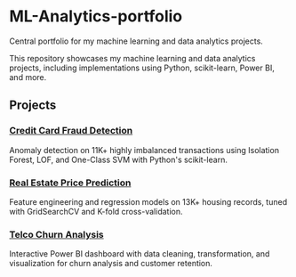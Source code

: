 # ML-Analytics-portfolio
Central portfolio for my machine learning and data analytics projects.

This repository showcases my machine learning and data analytics projects, including implementations using Python, scikit-learn, Power BI, and more.

## Projects

### [Credit Card Fraud Detection](https://github.com/tshivangi22/credit-card-fraud-detection)
Anomaly detection on 11K+ highly imbalanced transactions using Isolation Forest, LOF, and One-Class SVM with Python's scikit-learn.

### [Real Estate Price Prediction](https://github.com/tshivangi22/ml-projects)
Feature engineering and regression models on 13K+ housing records, tuned with GridSearchCV and K-fold cross-validation.

### [Telco Churn Analysis](https://github.com/tshivangi22/PowerBI_Customer_Churn)
Interactive Power BI dashboard with data cleaning, transformation, and visualization for churn analysis and customer retention.
